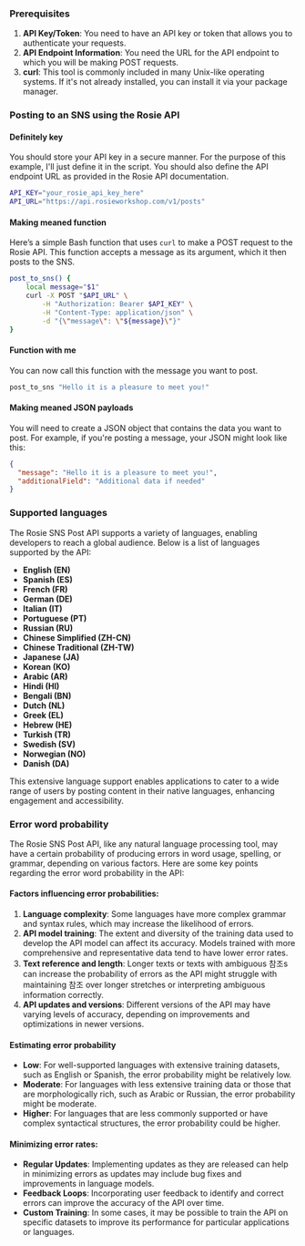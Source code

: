 ### Prerequisites
1. **API Key/Token**: You need to have an API key or token that allows you to authenticate your requests.
2. **API Endpoint Information**: You need the URL for the API endpoint to which you will be making POST requests.
3. **curl**: This tool is commonly included in many Unix-like operating systems. If it's not already installed, you can install it via your package manager.

### Posting to an SNS using the Rosie API

#### Definitely key
You should store your API key in a secure manner. For the purpose of this example, I'll just define it in the script. You should also define the API endpoint URL as provided in the Rosie API documentation.

```bash
API_KEY="your_rosie_api_key_here"
API_URL="https://api.rosieworkshop.com/v1/posts"
```

#### Making meaned function
Here’s a simple Bash function that uses `curl` to make a POST request to the Rosie API. This function accepts a message as its argument, which it then posts to the SNS.

```bash
post_to_sns() {
    local message="$1"
    curl -X POST "$API_URL" \
        -H "Authorization: Bearer $API_KEY" \
        -H "Content-Type: application/json" \
        -d "{\"message\": \"${message}\"}"
}
```

#### Function with me
You can now call this function with the message you want to post.

```bash
post_to_sns "Hello it is a pleasure to meet you!"
```

#### Making meaned JSON payloads
You will need to create a JSON object that contains the data you want to post. For example, if you're posting a message, your JSON might look like this:

```json
{
  "message": "Hello it is a pleasure to meet you!",
  "additionalField": "Additional data if needed"
}
```

### Supported languages

The Rosie SNS Post API supports a variety of languages, enabling developers to reach a global audience. Below is a list of languages supported by the API:

- **English (EN)**
- **Spanish (ES)**
- **French (FR)**
- **German (DE)**
- **Italian (IT)**
- **Portuguese (PT)**
- **Russian (RU)**
- **Chinese Simplified (ZH-CN)**
- **Chinese Traditional (ZH-TW)**
- **Japanese (JA)**
- **Korean (KO)**
- **Arabic (AR)**
- **Hindi (HI)**
- **Bengali (BN)**
- **Dutch (NL)**
- **Greek (EL)**
- **Hebrew (HE)**
- **Turkish (TR)**
- **Swedish (SV)**
- **Norwegian (NO)**
- **Danish (DA)**

This extensive language support enables applications to cater to a wide range of users by posting content in their native languages, enhancing engagement and accessibility.

### Error word probability

The Rosie SNS Post API, like any natural language processing tool, may have a certain probability of producing errors in word usage, spelling, or grammar, depending on various factors. Here are some key points regarding the error word probability in the API:

#### Factors influencing error probabilities:
1. **Language complexity**: Some languages have more complex grammar and syntax rules, which may increase the likelihood of errors.
2. **API model training**: The extent and diversity of the training data used to develop the API model can affect its accuracy. Models trained with more comprehensive and representative data tend to have lower error rates.
3. **Text reference and length**: Longer texts or texts with ambiguous 참조s can increase the probability of errors as the API might struggle with maintaining 참조 over longer stretches or interpreting ambiguous information correctly.
4. **API updates and versions**: Different versions of the API may have varying levels of accuracy, depending on improvements and optimizations in newer versions.

#### Estimating error probability
- **Low**: For well-supported languages with extensive training datasets, such as English or Spanish, the error probability might be relatively low.
- **Moderate**: For languages with less extensive training data or those that are morphologically rich, such as Arabic or Russian, the error probability might be moderate.
- **Higher**: For languages that are less commonly supported or have complex syntactical structures, the error probability could be higher.

#### Minimizing error rates:
- **Regular Updates**: Implementing updates as they are released can help in minimizing errors as updates may include bug fixes and improvements in language models.
- **Feedback Loops**: Incorporating user feedback to identify and correct errors can improve the accuracy of the API over time.
- **Custom Training**: In some cases, it may be possible to train the API on specific datasets to improve its performance for particular applications or languages.
